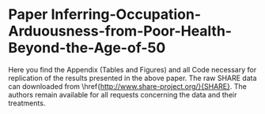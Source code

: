 # Paper Inferring-Occupation-Arduousness-from-Poor-Health-Beyond-the-Age-of-50

Here you find the Appendix (Tables and Figures) and all Code necessary for replication of the results presented in the above paper. The raw SHARE data can downloaded from \href{http://www.share-project.org/}{SHARE}. The authors remain  available for all requests concerning the data and their treatments.  
